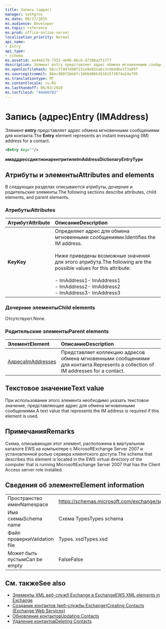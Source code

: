 ```yaml
---
title: Запись (адрес)
manager: sethgros
ms.date: 09/17/2015
ms.audience: Developer
ms.topic: reference
ms.prod: office-online-server
localization_priority: Normal
api_name:
- Entry
api_type:
- schema
ms.assetid: ee444170-7353-4e86-86c6-d7300a2f1777
description: Элемент entry представляет адрес обмена мгновенными сообщениями для контакта.
ms.openlocfilehash: b6cc37447eb0f231e9e852a6c3cd64d6e1f3a89f
ms.sourcegitcommit: 88ec988f2bb67c1866d06b361615f3674a24e795
ms.translationtype: MT
ms.contentlocale: ru-RU
ms.lasthandoff: 06/03/2020
ms.locfileid: "44460703"
---
```

# <a name="entry-imaddress"></a><span data-ttu-id="e7ed4-103">Запись (адрес)</span><span class="sxs-lookup"><span data-stu-id="e7ed4-103">Entry (IMAddress)</span></span>

<span data-ttu-id="e7ed4-104">Элемент **entry** представляет адрес обмена мгновенными сообщениями для контакта.</span><span class="sxs-lookup"><span data-stu-id="e7ed4-104">The **Entry** element represents an instant messaging (IM) address for a contact.</span></span> 
  
```xml
<Entry Key=""/>
```

 <span data-ttu-id="e7ed4-105">**имаддрессдиктионарентритипе**</span><span class="sxs-lookup"><span data-stu-id="e7ed4-105">**ImAddressDictionaryEntryType**</span></span>
## <a name="attributes-and-elements"></a><span data-ttu-id="e7ed4-106">Атрибуты и элементы</span><span class="sxs-lookup"><span data-stu-id="e7ed4-106">Attributes and elements</span></span>

<span data-ttu-id="e7ed4-107">В следующих разделах описываются атрибуты, дочерние и родительские элементы.</span><span class="sxs-lookup"><span data-stu-id="e7ed4-107">The following sections describe attributes, child elements, and parent elements.</span></span>
  
### <a name="attributes"></a><span data-ttu-id="e7ed4-108">Атрибуты</span><span class="sxs-lookup"><span data-stu-id="e7ed4-108">Attributes</span></span>

|<span data-ttu-id="e7ed4-109">**Атрибут**</span><span class="sxs-lookup"><span data-stu-id="e7ed4-109">**Attribute**</span></span>|<span data-ttu-id="e7ed4-110">**Описание**</span><span class="sxs-lookup"><span data-stu-id="e7ed4-110">**Description**</span></span>|
|:-----|:-----|
|<span data-ttu-id="e7ed4-111">**Key**</span><span class="sxs-lookup"><span data-stu-id="e7ed4-111">**Key**</span></span> <br/> | <span data-ttu-id="e7ed4-112">Определяет адрес для обмена мгновенными сообщениями.</span><span class="sxs-lookup"><span data-stu-id="e7ed4-112">Identifies the IM address.</span></span><br/><br/><span data-ttu-id="e7ed4-113">Ниже приведены возможные значения для этого атрибута.</span><span class="sxs-lookup"><span data-stu-id="e7ed4-113">The following are the possible values for this attribute:</span></span><br/><br/><span data-ttu-id="e7ed4-114">- ImAddress1</span><span class="sxs-lookup"><span data-stu-id="e7ed4-114">-  ImAddress1</span></span>  <br/><span data-ttu-id="e7ed4-115">- ImAddress2</span><span class="sxs-lookup"><span data-stu-id="e7ed4-115">-  ImAddress2</span></span>  <br/><span data-ttu-id="e7ed4-116">- ImAddress3</span><span class="sxs-lookup"><span data-stu-id="e7ed4-116">-  ImAddress3</span></span>  <br/> |
   
### <a name="child-elements"></a><span data-ttu-id="e7ed4-117">Дочерние элементы</span><span class="sxs-lookup"><span data-stu-id="e7ed4-117">Child elements</span></span>

<span data-ttu-id="e7ed4-118">Отсутствуют.</span><span class="sxs-lookup"><span data-stu-id="e7ed4-118">None.</span></span>
  
### <a name="parent-elements"></a><span data-ttu-id="e7ed4-119">Родительские элементы</span><span class="sxs-lookup"><span data-stu-id="e7ed4-119">Parent elements</span></span>

|<span data-ttu-id="e7ed4-120">**Элемент**</span><span class="sxs-lookup"><span data-stu-id="e7ed4-120">**Element**</span></span>|<span data-ttu-id="e7ed4-121">**Описание**</span><span class="sxs-lookup"><span data-stu-id="e7ed4-121">**Description**</span></span>|
|:-----|:-----|
|[<span data-ttu-id="e7ed4-122">Адреса</span><span class="sxs-lookup"><span data-stu-id="e7ed4-122">ImAddresses</span></span>](imaddresses.md) <br/> |<span data-ttu-id="e7ed4-123">Представляет коллекцию адресов обмена мгновенными сообщениями для контакта.</span><span class="sxs-lookup"><span data-stu-id="e7ed4-123">Represents a collection of IM addresses for a contact.</span></span>  <br/> |
   
## <a name="text-value"></a><span data-ttu-id="e7ed4-124">Текстовое значение</span><span class="sxs-lookup"><span data-stu-id="e7ed4-124">Text value</span></span>

<span data-ttu-id="e7ed4-125">При использовании этого элемента необходимо указать текстовое значение, представляющее адрес для обмена мгновенными сообщениями.</span><span class="sxs-lookup"><span data-stu-id="e7ed4-125">A text value that represents the IM address is required if this element is used.</span></span>
  
## <a name="remarks"></a><span data-ttu-id="e7ed4-126">Примечания</span><span class="sxs-lookup"><span data-stu-id="e7ed4-126">Remarks</span></span>

<span data-ttu-id="e7ed4-127">Схема, описывающая этот элемент, расположена в виртуальном каталоге EWS на компьютере с MicrosoftExchange Server 2007 и установленной ролью сервера клиентского доступа.</span><span class="sxs-lookup"><span data-stu-id="e7ed4-127">The schema that describes this element is located in the EWS virtual directory of the computer that is running MicrosoftExchange Server 2007 that has the Client Access server role installed.</span></span>
  
## <a name="element-information"></a><span data-ttu-id="e7ed4-128">Сведения об элементе</span><span class="sxs-lookup"><span data-stu-id="e7ed4-128">Element information</span></span>

|||
|:-----|:-----|
|<span data-ttu-id="e7ed4-129">Пространство имен</span><span class="sxs-lookup"><span data-stu-id="e7ed4-129">Namespace</span></span>  <br/> |https://schemas.microsoft.com/exchange/services/2006/types  <br/> |
|<span data-ttu-id="e7ed4-130">Имя схемы</span><span class="sxs-lookup"><span data-stu-id="e7ed4-130">Schema name</span></span>  <br/> |<span data-ttu-id="e7ed4-131">Схема Types</span><span class="sxs-lookup"><span data-stu-id="e7ed4-131">Types schema</span></span>  <br/> |
|<span data-ttu-id="e7ed4-132">Файл проверки</span><span class="sxs-lookup"><span data-stu-id="e7ed4-132">Validation file</span></span>  <br/> |<span data-ttu-id="e7ed4-133">Types. xsd</span><span class="sxs-lookup"><span data-stu-id="e7ed4-133">Types.xsd</span></span>  <br/> |
|<span data-ttu-id="e7ed4-134">Может быть пустым</span><span class="sxs-lookup"><span data-stu-id="e7ed4-134">Can be empty</span></span>  <br/> |<span data-ttu-id="e7ed4-135">False</span><span class="sxs-lookup"><span data-stu-id="e7ed4-135">False</span></span>  <br/> |
   
## <a name="see-also"></a><span data-ttu-id="e7ed4-136">См. также</span><span class="sxs-lookup"><span data-stu-id="e7ed4-136">See also</span></span>

- [<span data-ttu-id="e7ed4-137">Элементы XML веб-служб Exchange в Exchange</span><span class="sxs-lookup"><span data-stu-id="e7ed4-137">EWS XML elements in Exchange</span></span>](ews-xml-elements-in-exchange.md)
- [<span data-ttu-id="e7ed4-138">Создание контактов (веб-службы Exchange)</span><span class="sxs-lookup"><span data-stu-id="e7ed4-138">Creating Contacts (Exchange Web Services)</span></span>](https://msdn.microsoft.com/library/4845917e-70d1-481c-bbd7-011ec6571789%28Office.15%29.aspx)  
- [<span data-ttu-id="e7ed4-139">Обновление контактов</span><span class="sxs-lookup"><span data-stu-id="e7ed4-139">Updating Contacts</span></span>](https://msdn.microsoft.com/library/9a865953-b94a-4229-b632-2dee433314be%28Office.15%29.aspx)  
- [<span data-ttu-id="e7ed4-140">Удаление контактов</span><span class="sxs-lookup"><span data-stu-id="e7ed4-140">Deleting Contacts</span></span>](https://msdn.microsoft.com/library/fcc3dc84-cd3e-455e-a1a7-ae6921c9b588%28Office.15%29.aspx)

